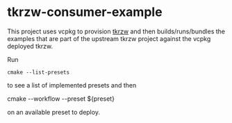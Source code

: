 # tkrzw-consumer-example
This project uses vcpkg to provision [tkrzw](https://github.com/estraier/tkrzw) and then builds/runs/bundles the examples that are part of the upstream tkrzw project against the vcpkg deployed tkrzw.

Run 
  
    cmake --list-presets

to see a list of implemented presets and then 

  cmake --workflow --preset ${preset}

on an available preset to deploy.
